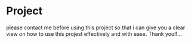 # Project
please contact me before using this project so that i can give you a clear view on how to use this projest effectively and with ease.
Thank you!!...
